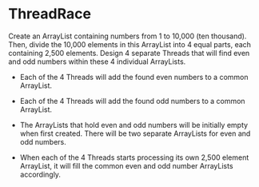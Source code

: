# ThreadRace
Create an ArrayList containing numbers from 1 to 10,000 (ten thousand). Then, divide the 10,000 elements in this ArrayList into 4 equal parts, each containing 2,500 elements. Design 4 separate Threads that will find even and odd numbers within these 4 individual ArrayLists.

* Each of the 4 Threads will add the found even numbers to a common ArrayList.

* Each of the 4 Threads will add the found odd numbers to a common ArrayList.

* The ArrayLists that hold even and odd numbers will be initially empty when first created. There will be two separate ArrayLists for even and odd numbers.

* When each of the 4 Threads starts processing its own 2,500 element ArrayList, it will fill the common even and odd number ArrayLists accordingly.
